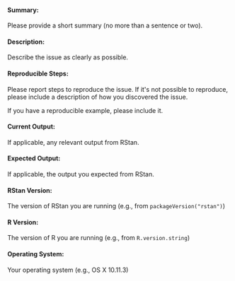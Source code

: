 #### Summary:
Please provide a short summary (no more than a sentence or two).


#### Description:
Describe the issue as clearly as possible.


#### Reproducible Steps:
Please report steps to reproduce the issue. If it's not possible to reproduce, please include a description of how you discovered the issue.

If you have a reproducible example, please include it.


#### Current Output:
If applicable, any relevant output from RStan.


#### Expected Output:
If applicable, the output you expected from RStan.


#### RStan Version:
The version of RStan you are running (e.g., from `packageVersion("rstan")`)

#### R Version:
The version of R you are running (e.g., from `R.version.string`)

#### Operating System:
Your operating system (e.g., OS X 10.11.3)

